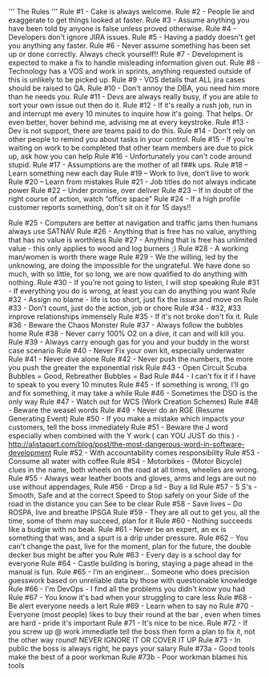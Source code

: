 '''
The Rules
'''
Rule #1 - Cake is always welcome.
Rule #2 - People lie and exaggerate to get things looked at faster.
Rule #3 - Assume anything you have been told by anyone is false unless proved otherwise.
Rule #4 - Developers don't ignore JIRA issues.
Rule #5 - Having a paddy doesn't get you anything any faster.
Rule #6 - Never assume something has been set up or done correctly. Always check yourself!!
Rule #7 - Development is expected to make a fix to handle misleading information given out.
Rule #8 - Technology has a VOS and work in sprints, anything requested outside of this is unlikely to be picked up.
Rule #9 - VOS details that ALL jira cases should be raised to QA.
Rule #10 - Don't annoy the DBA, you need him more than he needs you.
Rule #11 - Devs are always really busy, if you are able to sort your own issue out then do it.
Rule #12 - If it's really a rush job, run in and interrupt me every 10 minutes to inquire how it's going.  That helps.  Or even better, hover behind me, advising me at every keystroke.
Rule #13 - Dev is not support, there are teams paid to do this.
Rule #14 - Don't rely on other people to remind you about tasks in your control.
Rule #15 - If you're waiting on work to be completed that other team members are due to pick up, ask how you can help
Rule #16 - Unfortunately you can't code around stupid.
Rule #17 - Assumptions are the mother of all f##k ups.
Rule #18 – Learn something new each day
Rule #19 – Work to live, don’t live to work
Rule #20 – Learn from mistakes
Rule #21 - Job titles do not always indicate power
Rule #22 – Under promise, over deliver
Rule #23 – If in doubt of the right course of action, watch “office space”
Rule #24 - If a high profile customer reports something, don't sit on it for 15 days!!
 
Rule #25 - Computers are better at navigation and traffic jams then humans always use SATNAV
Rule #26 - Anything that is free has no value, anything that has no value is worthless
Rule #27 - Anything that is free has unlimited value - this only applies to wood and log burners ;)
Rule #28 - A working man/women is worth there wage
Rule #29 - We the willing, led by the unknowing, are doing the impossible for the ungrateful. We have done so much, with so little, for so long, we are now qualified to do anything with nothing.
Rule #30 - If you’re not going to listen, I will stop speaking
Rule #31 - If everything you do is wrong, at least you can do anything you want
Rule #32 - Assign no blame - life is too short, just fix the issue and move on
Rule #33 - Don't count, just do the action, job or chore
Rule #34 - #32, #33 improve relationships immensely
Rule #35 - If it's not broke don't fix it.
Rule #36 - Beware the Chaos Monster
Rule #37 - Always follow the bubbles home
Rule #38 - Never carry 100% O2 on a dive, it can and will kill you.
Rule #39 - Always carry enough gas for you and your buddy in the worst case scenario
Rule #40 - Never Fix your own kit, especially underwater
Rule #41 - Never dive alone
Rule #42 - Never push the numbers, the more you push the greater the exponential risk
Rule #43 - Open Circuit Scuba Bubbles = Good, Rebreather Bubbles = Bad
Rule #44 - I can't fix it if I have to speak to you every 10 minutes
Rule #45 - If something is wrong, I'll go and fix something, it may take a while
Rule #46 - Sometimes the DSO is the only way
Rule #47 - Watch out for WCS (Work Creation Schemes)
Rule #48 - Beware the weasel words
Rule #49 - Never do an RGE (Resume Generating Event)
Rule #50 - If you make a mistake which impacts your customers, tell the boss immediately
Rule #51 - Beware the J word especially when combined with the Y work ( can YOU JUST do this ) - http://alistapart.com/blog/post/the-most-dangerous-word-in-software-development
Rule #52 - With accountability comes responsibility
Rule #53 - Consume all water with coffee
Rule #54 - Motorbikes - (Motor Bicycle) clues in the name, both wheels on the road at all times, wheelies are wrong.
Rule #55 - Always wear leather boots and gloves, arms and legs are out no use without appendages,
Rule #56 - Drop a lid - Buy a lid
Rule #57 - 5 S's - Smooth, Safe and at the correct Speed to Stop safely on your Side of the road in the distance you can See to be clear
Rule #58 - Save lives – Do ROSPA, live and breathe IPSGA
Rule #59 - They are all out to get you, all the time, some of them may succeed, plan for it
Rule #60 - Nothing succeeds like a budgie with no beak.
Rule #61 - Never be an expert, an ex is something that was, and a spurt is a drip under pressure.
Rule #62 - You can't change the past, live for the moment, plan for the future, the double decker bus might be after you
Rule #63 - Every day is a school day for everyone
Rule #64 - Castle building is boring, staying a page ahead in the manual is fun.
Rule #65 - I’m an engineer... Someone who does precision guesswork based on unreliable data by those with questionable knowledge
Rule #66 - I'm DevOps - I find all the problems you didn't know you had
Rule #67 - You know it's bad when your struggling to care less
Rule #68 - Be alert everyone needs a lert
Rule #69 - Learn when to say no
Rule #70 - Everyone (most people) likes to buy their round at the bar , even when times are hard - pride it's important
Rule #71 - It's nice to be nice.
Rule #72 - If you screw up @ work immediatle tell the boss then form a plan to fix it, not the other way round! NEVER IGNORE IT OR COVER IT UP
Rule #73 - In public the boss is always right, he pays your salary
Rule #73a - Good tools make the best of a poor workman
Rule #73b - Poor workman blames his tools
